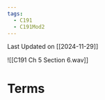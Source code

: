 ```yaml
---
tags:
  - C191
  - C191Mod2
---
```

Last Updated on [[2024-11-29]]

![[C191 Ch 5 Section 6.wav]]

# Terms


